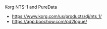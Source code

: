 Korg NTS-1 and PureData

- https://www.korg.com/us/products/dj/nts_1/
- https://app.boochow.com/pd2logue/
